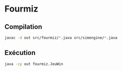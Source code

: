 # Fourmiz

## Compilation

```bash
javac -d out src/fourmiz/*.java src/simengine/*.java
```

## Exécution

```bash
java -cp out fourmiz.JeuWin
```

